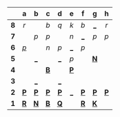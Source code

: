 |     |  a  |  b  |  c  |  d  |  e  |  f  |  g  |  h  |
|:---:|:---:|:---:|:---:|:---:|:---:|:---:|:---:|:---:|
|  **8**  |  _r_  |     |  _b_  |  _q_  |  _k_  |  _b_  |  [_](http://localhost:8080/api/chess/play?move=c4g8)  |  _r_  |
|  **7**  |     |  _p_  |  _p_  |     |  _n_  |  [_](http://localhost:8080/api/chess/play?move=c4f7)  |  _p_  |  _p_  |
|  **6**  |  [_p_](http://localhost:8080/api/chess/play?move=c4a6)  |     |  _n_  |  _p_  |  [_](http://localhost:8080/api/chess/play?move=c4e6)  |  _p_  |     |     |
|  **5**  |     |  [_](http://localhost:8080/api/chess/play?move=c4b5)  |     |  [_](http://localhost:8080/api/chess/play?move=c4d5)  |  _p_  |     |  [**N**](http://localhost:8080/api/chess/select?square=g5)  |     |
|  **4**  |     |     |  [**B**](http://localhost:8080/api/chess/select?square=c4)  |     |  [**P**](https://github.com/grim-kalman)  |     |     |     |
|  **3**  |     |  [_](http://localhost:8080/api/chess/play?move=c4b3)  |     |  [_](http://localhost:8080/api/chess/play?move=c4d3)  |     |     |     |     |
|  **2**  |  [**P**](http://localhost:8080/api/chess/select?square=a2)  |  [**P**](http://localhost:8080/api/chess/select?square=b2)  |  [**P**](http://localhost:8080/api/chess/select?square=c2)  |  [**P**](http://localhost:8080/api/chess/select?square=d2)  |  [_](http://localhost:8080/api/chess/play?move=c4e2)  |  [**P**](http://localhost:8080/api/chess/select?square=f2)  |  [**P**](http://localhost:8080/api/chess/select?square=g2)  |  [**P**](http://localhost:8080/api/chess/select?square=h2)  |
|  **1**  |  [**R**](https://github.com/grim-kalman)  |  [**N**](http://localhost:8080/api/chess/select?square=b1)  |  [**B**](https://github.com/grim-kalman)  |  [**Q**](http://localhost:8080/api/chess/select?square=d1)  |     |  [**R**](http://localhost:8080/api/chess/select?square=f1)  |  [**K**](http://localhost:8080/api/chess/select?square=g1)  |     |
